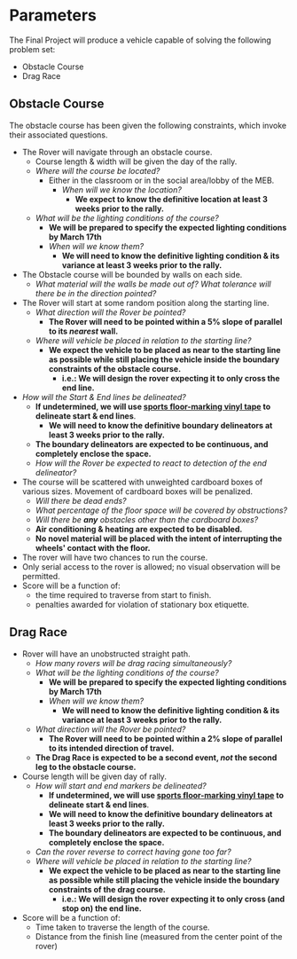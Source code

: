 # Parameters
The Final Project will produce a vehicle capable of solving the following problem set:
- Obstacle Course
- Drag Race

## Obstacle Course
The obstacle course has been given the following constraints, which invoke their associated questions.
- The Rover will navigate through an obstacle course.
  - Course length & width will be given the day of the rally.
  - *Where will the course be located?*
    - Either in the classroom or in the social area/lobby of the MEB.
      - *When will we know the location?*
        - **We expect to know the definitive location at least 3 weeks prior to the rally.**
  - *What will be the lighting conditions of the course?*
    - **We will be prepared to specify the expected lighting conditions by March 17th**
    - *When will we know them?*
      - **We will need to know the definitive lighting condition & its variance at least 3 weeks prior to the rally.**
- The Obstacle course will be bounded by walls on each side.
  - *What material will the walls be made out of? What tolerance will there be in the direction pointed?*
- The Rover will start at some random position along the starting line.
  - *What direction will the Rover be pointed?*
    - **The Rover will need to be pointed within a 5% slope of parallel to its *nearest* wall.**
  - *Where will vehicle be placed in relation to the starting line?*
    - **We expect the vehicle to be placed as near to the starting line as possible while still placing the vehicle inside the boundary constraints of the obstacle course.**
      - **i.e.: We will design the rover expecting it to only cross the end line.**
- *How will the Start & End lines be delineated?*
  - **If undetermined, we will use [sports floor-marking vinyl tape](https://a.co/d/b2FTbvO) to delineate start & end lines**. 
    - **We will need to know the definitive boundary delineators at least 3 weeks prior to the rally.**
  - **The boundary delineators are expected to be continuous, and completely enclose the space.**
  - *How will the Rover be expected to react to detection of the end delineator?*
- The course will be scattered with unweighted cardboard boxes of various sizes. Movement of cardboard boxes will be penalized.
  - *Will there be dead ends?*
  - *What percentage of the floor space will be covered by obstructions?*
  - *Will there be **any** obstacles other than the cardboard boxes?*
  - **Air conditioning & heating are expected to be disabled.**
  - **No novel material will be placed with the intent of interrupting the wheels' contact with the floor.**
- The rover will have two chances to run the course.
- Only serial access to the rover is allowed; no visual observation will be permitted.
- Score will be a function of:
  - the time required to traverse from start to finish.
  - penalties awarded for violation of stationary box etiquette.

## Drag Race
- Rover will have an unobstructed straight path.
  - *How many rovers will be drag racing simultaneously?*
  - *What will be the lighting conditions of the course?*
    - **We will be prepared to specify the expected lighting conditions by March 17th**
    - *When will we know them?*
      - **We will need to know the definitive lighting condition & its variance at least 3 weeks prior to the rally.**
  - *What direction will the Rover be pointed?*
    - **The Rover will need to be pointed within a 2% slope of parallel to its intended direction of travel.**
  - **The Drag Race is expected to be a second event, *not* the second leg to the obstacle course.**
- Course length will be given day of rally.
  - *How will start and end markers be delineated?*
    - **If undetermined, we will use [sports floor-marking vinyl tape](https://a.co/d/b2FTbvO) to delineate start & end lines**. 
    - **We will need to know the definitive boundary delineators at least 3 weeks prior to the rally.**
    - **The boundary delineators are expected to be continuous, and completely enclose the space.**
  - *Can the rover reverse to correct having gone too far?*
  - *Where will vehicle be placed in relation to the starting line?*
    - **We expect the vehicle to be placed as near to the starting line as possible while still placing the vehicle inside the boundary constraints of the drag course.**
      - **i.e.: We will design the rover expecting it to only cross (and stop on) the end line.**
- Score will be a function of:
  - Time taken to traverse the length of the course.
  - Distance from the finish line (measured from the center point of the rover)
